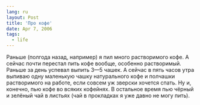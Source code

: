 ```yaml
---
lang: ru
layout: Post
title: 'Про кофе'
date: Apr 7, 2006
tags:
  - life
---
```


Раньше (полгода назад, например) я пил много растворимого кофе. А сейчас почти перестал пить кофе вообще, особенно растворимый. Раньше за день успевал выпить 3—5 чашек. А сейчас в пять часов утра выпиваю одну маленькую чашку натурального кофе и полчашки растворимого на работе, если совсем уж зверски хочется спать. Ну и, конечно, пью кофе во всяких кофейнях. В остальное время пью чёрный и зелёный чай в листьях (чай в прокладках я уже давно не могу пить).

